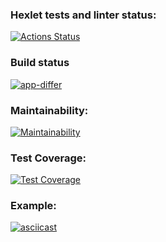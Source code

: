 ### Hexlet tests and linter status:
[![Actions Status](https://github.com/asidowner/java-project-lvl2/workflows/hexlet-check/badge.svg)](https://github.com/asidowner/java-project-lvl2/actions)

### Build status
[![app-differ](https://github.com/asidowner/java-project-lvl2/actions/workflows/app-differ.yml/badge.svg)](https://github.com/asidowner/java-project-lvl2/actions/workflows/app-differ.yml)

### Maintainability:
[![Maintainability](https://api.codeclimate.com/v1/badges/0e38357c474e79f7d7bf/maintainability)](https://codeclimate.com/github/asidowner/java-project-lvl2/maintainability)

### Test Coverage:
[![Test Coverage](https://api.codeclimate.com/v1/badges/0e38357c474e79f7d7bf/test_coverage)](https://codeclimate.com/github/asidowner/java-project-lvl2/test_coverage)

### Example:
[![asciicast](https://asciinema.org/a/DSCzUULU3smK7NRHowRIDSI7R.svg)](https://asciinema.org/a/DSCzUULU3smK7NRHowRIDSI7R)